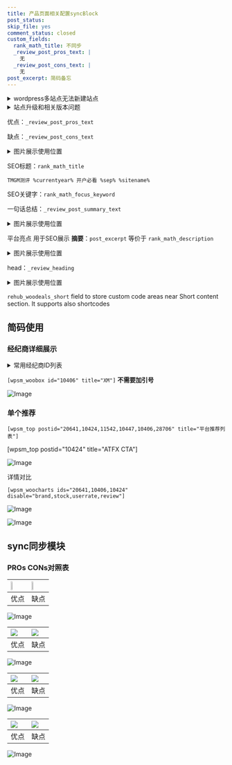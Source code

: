 ```yaml
---
title: 产品页面相关配置syncBlock
post_status: 
skip_file: yes
comment_status: closed
custom_fields:
  rank_math_title: 不同步
  _review_post_pros_text: |
    无
  _review_post_cons_text: |
    无
post_excerpt: 简码备忘
---
```

<details><summary>wordpress多站点无法新建站点</summary>

<li>和报错需要清理cookies一样的原因</li>
<li>wp-config.php里面<code>define( 'SUBDOMAIN_INSTALL', false );//子域名安装</code></li>
<li>新建子站点是用<code>define( 'SUBDOMAIN_INSTALL', true);//子域名安装</code> 完成以后，改成<code>false</code></li>
</details>

<details><summary>站点升级和相关版本问题</summary>

<p>wordpress：5.9.9
woocommerce：7.5.1
出现问题的地方：主题选项里面>><strong>Product layout >>compact style</strong></p>
<p>如何出现没有用过的字段 导致无法保存。先导出配置 然后进行修改，后面再次恢复即可。</p>
<p>出现部分字段无法显示时，需要返回默认布局后，对产品进行保存就好了。</p>
<p></p>
</details>

优点：`_review_post_pros_text`

缺点：`_review_post_cons_text`

<details><summary>图片展示使用位置</summary>

<img src="https://prod-files-secure.s3.us-west-2.amazonaws.com/39ed1227-6d7d-4570-be36-9ccd4a2c4241/f51d3d83-55d4-4bdf-9604-f37ec77ab556/Untitled.png?X-Amz-Algorithm=AWS4-HMAC-SHA256&X-Amz-Content-Sha256=UNSIGNED-PAYLOAD&X-Amz-Credential=ASIAZI2LB4667OAWLVQ7%2F20250731%2Fus-west-2%2Fs3%2Faws4_request&X-Amz-Date=20250731T225523Z&X-Amz-Expires=3600&X-Amz-Security-Token=IQoJb3JpZ2luX2VjELf%2F%2F%2F%2F%2F%2F%2F%2F%2F%2FwEaCXVzLXdlc3QtMiJHMEUCIQD6VwaLmU2pRhUKvOXLyCHzu0UuoKzqOp20fdEapnX6EgIgfpX%2BKKmz3fmATXdoUgVwZcP0h1iU5ANAzDKSt3UsQGAqiAQI4P%2F%2F%2F%2F%2F%2F%2F%2F%2F%2FARAAGgw2Mzc0MjMxODM4MDUiDNpX9ZDVNwillzOh1CrcA0avZMVuJb1GN40RdOOqPNki0cH%2BhQzBOgLjYLyqNbe6insCNczJLam3xbUkFh6ceDlhprdfU5KAKwuH8JTXxExM9yFsDWHZ4S0cYwxQhKcqhqK47wgOyyq%2B4RYUSrHPAiJCdx2RSYeFuB6z5btmC90S7GnzsUtxRFwr32h4NwpJ89P%2FRENJSDyZGM1kzN1rlNBFRQPrMFmYrthzamCletpcHkN1R5XsAG7gknfD5%2FvRCPpVY0XbGyVlWXnOk5%2FKf8dK4%2BlyJqWoAKnQdk7%2FgAVGtDfq8lHM%2FeeB%2BsXyK%2BlkJZglgiOKs3VBVtD7Jo%2BjXi26tguQPPrhiIiEfvN6Bw7PwTUPHaOw0EQbPZwANAeenkq%2FZqjwzkC5qtZ1uzDemheVyVrevfe17pjFbnTldmg4uWqOhhi8VlVlTxYainjMdcbHhg8DOxOjTRNvoao3ZuKN7thCERSjNoqyvKbblvhVoIFMeH1Wi6NZLmEW1zMLZyoqe6lFLW8kqD%2FP4rcGQlMCYCfs4pvjoOYw3wkM42Nsybw3oO2VAR%2BMFP%2B73Z%2BCymJG2J4Yfwgs39b%2FOxYjjZwByu5FZxHjIPPujk6xz5voAa5Wbxjai%2FDjGKliXnv1Sgri1x3yJqD7js7vMIjdr8QGOqUBVHFCGVLWfFRd0w09B9EHJht6eX7eJvAUmbFha%2FjHK6zAEg9EGXQcL9iH3rhbige03Qk9IaUYXC2m4VXP2dkYE3ucO6U0u%2Fioanq1Oz%2FH4Cq5OBz%2B5x7F3eCfQOY6gPi%2FWM5rOttAATL7GhsOf6ydRzQIhN4PLh4BIHNEzi8gUccwOZYL6evNcF4eyoLP4ucih%2BIKtwS8zWcxd4K0MZxdFDAJyXkG&X-Amz-Signature=07299147e54b3868512198ccfebed6c8e0c3a004d403a8d9c7e4a52343a3f9ff&X-Amz-SignedHeaders=host&x-amz-checksum-mode=ENABLED&x-id=GetObject" alt="Image">
</details>

SEO标题：`rank_math_title`

`TMGM测评 %currentyear% 开户必看 %sep% %sitename%`

SEO关键字：`rank_math_focus_keyword`

一句话总结：`_review_post_summary_text`

<details><summary>图片展示使用位置</summary>

<img src="https://prod-files-secure.s3.us-west-2.amazonaws.com/39ed1227-6d7d-4570-be36-9ccd4a2c4241/4b96a922-296c-4f4e-8630-d1c870cbce01/Untitled.png?X-Amz-Algorithm=AWS4-HMAC-SHA256&X-Amz-Content-Sha256=UNSIGNED-PAYLOAD&X-Amz-Credential=ASIAZI2LB466RBYTNKVS%2F20250731%2Fus-west-2%2Fs3%2Faws4_request&X-Amz-Date=20250731T225523Z&X-Amz-Expires=3600&X-Amz-Security-Token=IQoJb3JpZ2luX2VjELf%2F%2F%2F%2F%2F%2F%2F%2F%2F%2FwEaCXVzLXdlc3QtMiJIMEYCIQDyCpS%2FeVbAbtpLNmRkECckAS0bHgMY1eNcfhliQ9OKggIhAKaQ%2Bq8OEeZiE8n72cY6FM4BYKPxUA2al8p7k3t1lanrKogECOD%2F%2F%2F%2F%2F%2F%2F%2F%2F%2FwEQABoMNjM3NDIzMTgzODA1Igxy2iWOqMic4gdXHj0q3AM3AUTXb9sQHy2bcmhOqfMdQxXZgzJhy4P1F6eAPfVD%2FCun06HLWbNul%2FWpNFR7hhkLqtQmDw%2BMqPH80QCjVu5Au9kcGIWvAWftgoXuXfq0VFs6p9EFkMaABqiu1%2BT%2FUlnZSA34nqfCT5AITFZIplzn3yfb%2FCmyi6Kgndu2zWhwdBv6k6SjGGTmHD%2F1p%2BSAFKepZPMGjIz1cxk0DvblmjB8EeUGfaSz487PY%2BKBxgzcEin1j5QL5F9BwaCUJrZtxJhd0I8fEWVPgPErl%2FxT5ss6KGTs2cOiYKu9qaQ6k6Fx9hQAORVp%2Bl%2BHY%2BNBa0QDvykYSk6eBrP3Y457YosL6gVZXyCM07BOWOz0uNy5gHho8gzJkCqEpLTUteBKxQncvvYMVWjrv4XmweuQjOt%2FkowCSHF46C%2FMa1YG2UGD%2FzIOEHjtU3fzENpy5XI2kQawhum2dVqlSLduYfnshDO5ydXC91pCPMbUUxlbRKhzNX775PBFGF5GPQmbEaAJirkIrkAESrNIqEfB8sZQma%2BWGqxM9Qgpos8WFchynY98s7CRAkHS9dZJw06qovl61g71MGoVP4qHl0NsoBOT9iz7AnXWLXBBgB1BibjNxnqkxlbimwmN4vJu4ArV05gfszDF3a%2FEBjqkAU4ooNVdwrwumZLl%2BIV8Ql1gxmYwIqM62DzykL1R3WRoLCI%2FN07VhmI7gSWnXUYxSFokFq3h0MmNuBWThKpDi3Q5GVsZp4IwnD97yUEIRPnc%2BtXgR8osFRBH65QRqxs46%2Bis26Xv8Vt76rH%2BA1dRTkvm3IaUd5h%2FjjqLa2DBrCMM3jLgz7YUTisdQ1VF8j03Hf4iuJVClTwUeD3uX7rqH3Ug4dSS&X-Amz-Signature=9ac7d10ef85701e49971c4538c85ae2eb1c999fd329134f9742319243c1bc808&X-Amz-SignedHeaders=host&x-amz-checksum-mode=ENABLED&x-id=GetObject" alt="Image">
</details>

平台亮点 用于SEO展示 **摘要**：`post_excerpt`  等价于 `rank_math_description`

<details><summary>图片展示使用位置</summary>

<img src="https://prod-files-secure.s3.us-west-2.amazonaws.com/39ed1227-6d7d-4570-be36-9ccd4a2c4241/1ee11f63-b60a-4dfe-a7a7-d58ff23b5d88/Untitled.png?X-Amz-Algorithm=AWS4-HMAC-SHA256&X-Amz-Content-Sha256=UNSIGNED-PAYLOAD&X-Amz-Credential=ASIAZI2LB4665TTWOJLH%2F20250731%2Fus-west-2%2Fs3%2Faws4_request&X-Amz-Date=20250731T225523Z&X-Amz-Expires=3600&X-Amz-Security-Token=IQoJb3JpZ2luX2VjELf%2F%2F%2F%2F%2F%2F%2F%2F%2F%2FwEaCXVzLXdlc3QtMiJIMEYCIQCFdh2cYmWBJIW%2FFf3sncfUoLG95mlBNk0Tfup1cbnCXQIhANbaPMAAdiAVbFaI2YDX%2BttO99XUJ%2FXm2VEb8BY9EJwgKogECOD%2F%2F%2F%2F%2F%2F%2F%2F%2F%2FwEQABoMNjM3NDIzMTgzODA1IgzKH4HyFr4Pwxfmhqkq3AMMH4XeJH9Spy5CDPNRuKbRd6WiraDN8oAQZLHaC%2Fd0xKw9aXfVG6PXd5Ir5kvQS0gOVbBIejj%2B7f0PiQnjEtkkFcpzy8yROk6PKCUFJfJxMCfGR%2FzEaQhtCdZdrONyQcD1kCd%2B%2FmNzdobVhZypdx3%2BpRuoJRPQm4QqbFlL%2FKnQHcK%2FqI60%2F25QUYdHV8syBuVZHNTFawsAVkEfqtMfuhM36rolyso%2Fhq0CPySf%2Bx98TWbxA%2FWQDkxuccLCCdS7nA8JLzyTURrwYXGDrhDESWwm2BZ2%2FkuTFAKPPqXOj46AuSDG70gtXeKGEtlrt5pg6UB3zeyIY%2BSsqFsgcXh0Ni3nmh3NFWCel%2BBHiQlnxdG6Kg1AI%2BtYwtykCgtL7DJSfgQqRfE9gEdUtigQsBqcjGdYymzTEeqhQ0DiASsx%2FljryTuInMpUGHYlmBHWMAi9UqR4852NeMjqwkXTTzz%2FIX4GrF23YNNYLsrbPbxxMA%2FeYqO2u0nhMrZPiOUXr1UocVjJaud2AvQZtLmu5uw5lEVbcI2PCPrnqy9dAA6JtXBW0vaCNoO3RmeZYDLdCWb2MIyD%2BM0XjRoTd0RlB5itMWQ6e9Y8EbMQPFRSUgCij5Yc%2BlFjV9M0vKZG1D0c9TCC3q%2FEBjqkAYFjcuIO3g4xGDovx9qy0ZpgRe8kzfmUNA4HUtyd1qrlK6ZN%2BSwLNn1x%2BJjMfS9BqYy00p9jj0EyNKGhxnUZkzOIRv5TWcIyhC3mQp7C5WP1xlk0wDbnCPmqdgT%2FkQEGIi9TFv92ujwhJ42TSoq9nTrFHbD6KlCa32ODJ2bzYfXYvI5OVleCQPVy%2FeEjx3dekH7GBkRABAMEleqvpDxYTEPaf3L%2F&X-Amz-Signature=3fa95aa6a599b9d17b3be86e56656c43920db97c04e485133f4b4094383c5748&X-Amz-SignedHeaders=host&x-amz-checksum-mode=ENABLED&x-id=GetObject" alt="Image">
<img src="https://prod-files-secure.s3.us-west-2.amazonaws.com/39ed1227-6d7d-4570-be36-9ccd4a2c4241/ad4118b5-78d8-4fbe-801e-3b29b5d99c01/Untitled.png?X-Amz-Algorithm=AWS4-HMAC-SHA256&X-Amz-Content-Sha256=UNSIGNED-PAYLOAD&X-Amz-Credential=ASIAZI2LB4665TTWOJLH%2F20250731%2Fus-west-2%2Fs3%2Faws4_request&X-Amz-Date=20250731T225523Z&X-Amz-Expires=3600&X-Amz-Security-Token=IQoJb3JpZ2luX2VjELf%2F%2F%2F%2F%2F%2F%2F%2F%2F%2FwEaCXVzLXdlc3QtMiJIMEYCIQCFdh2cYmWBJIW%2FFf3sncfUoLG95mlBNk0Tfup1cbnCXQIhANbaPMAAdiAVbFaI2YDX%2BttO99XUJ%2FXm2VEb8BY9EJwgKogECOD%2F%2F%2F%2F%2F%2F%2F%2F%2F%2FwEQABoMNjM3NDIzMTgzODA1IgzKH4HyFr4Pwxfmhqkq3AMMH4XeJH9Spy5CDPNRuKbRd6WiraDN8oAQZLHaC%2Fd0xKw9aXfVG6PXd5Ir5kvQS0gOVbBIejj%2B7f0PiQnjEtkkFcpzy8yROk6PKCUFJfJxMCfGR%2FzEaQhtCdZdrONyQcD1kCd%2B%2FmNzdobVhZypdx3%2BpRuoJRPQm4QqbFlL%2FKnQHcK%2FqI60%2F25QUYdHV8syBuVZHNTFawsAVkEfqtMfuhM36rolyso%2Fhq0CPySf%2Bx98TWbxA%2FWQDkxuccLCCdS7nA8JLzyTURrwYXGDrhDESWwm2BZ2%2FkuTFAKPPqXOj46AuSDG70gtXeKGEtlrt5pg6UB3zeyIY%2BSsqFsgcXh0Ni3nmh3NFWCel%2BBHiQlnxdG6Kg1AI%2BtYwtykCgtL7DJSfgQqRfE9gEdUtigQsBqcjGdYymzTEeqhQ0DiASsx%2FljryTuInMpUGHYlmBHWMAi9UqR4852NeMjqwkXTTzz%2FIX4GrF23YNNYLsrbPbxxMA%2FeYqO2u0nhMrZPiOUXr1UocVjJaud2AvQZtLmu5uw5lEVbcI2PCPrnqy9dAA6JtXBW0vaCNoO3RmeZYDLdCWb2MIyD%2BM0XjRoTd0RlB5itMWQ6e9Y8EbMQPFRSUgCij5Yc%2BlFjV9M0vKZG1D0c9TCC3q%2FEBjqkAYFjcuIO3g4xGDovx9qy0ZpgRe8kzfmUNA4HUtyd1qrlK6ZN%2BSwLNn1x%2BJjMfS9BqYy00p9jj0EyNKGhxnUZkzOIRv5TWcIyhC3mQp7C5WP1xlk0wDbnCPmqdgT%2FkQEGIi9TFv92ujwhJ42TSoq9nTrFHbD6KlCa32ODJ2bzYfXYvI5OVleCQPVy%2FeEjx3dekH7GBkRABAMEleqvpDxYTEPaf3L%2F&X-Amz-Signature=04434c3d657ae0f1777bf691d90e0a7b8d3e0856e6f47c3ab10625dd7857b11d&X-Amz-SignedHeaders=host&x-amz-checksum-mode=ENABLED&x-id=GetObject" alt="Image">
<img src="https://prod-files-secure.s3.us-west-2.amazonaws.com/39ed1227-6d7d-4570-be36-9ccd4a2c4241/a38cf7c9-a79c-4b64-9e94-13589fe0758b/Untitled.png?X-Amz-Algorithm=AWS4-HMAC-SHA256&X-Amz-Content-Sha256=UNSIGNED-PAYLOAD&X-Amz-Credential=ASIAZI2LB4665TTWOJLH%2F20250731%2Fus-west-2%2Fs3%2Faws4_request&X-Amz-Date=20250731T225523Z&X-Amz-Expires=3600&X-Amz-Security-Token=IQoJb3JpZ2luX2VjELf%2F%2F%2F%2F%2F%2F%2F%2F%2F%2FwEaCXVzLXdlc3QtMiJIMEYCIQCFdh2cYmWBJIW%2FFf3sncfUoLG95mlBNk0Tfup1cbnCXQIhANbaPMAAdiAVbFaI2YDX%2BttO99XUJ%2FXm2VEb8BY9EJwgKogECOD%2F%2F%2F%2F%2F%2F%2F%2F%2F%2FwEQABoMNjM3NDIzMTgzODA1IgzKH4HyFr4Pwxfmhqkq3AMMH4XeJH9Spy5CDPNRuKbRd6WiraDN8oAQZLHaC%2Fd0xKw9aXfVG6PXd5Ir5kvQS0gOVbBIejj%2B7f0PiQnjEtkkFcpzy8yROk6PKCUFJfJxMCfGR%2FzEaQhtCdZdrONyQcD1kCd%2B%2FmNzdobVhZypdx3%2BpRuoJRPQm4QqbFlL%2FKnQHcK%2FqI60%2F25QUYdHV8syBuVZHNTFawsAVkEfqtMfuhM36rolyso%2Fhq0CPySf%2Bx98TWbxA%2FWQDkxuccLCCdS7nA8JLzyTURrwYXGDrhDESWwm2BZ2%2FkuTFAKPPqXOj46AuSDG70gtXeKGEtlrt5pg6UB3zeyIY%2BSsqFsgcXh0Ni3nmh3NFWCel%2BBHiQlnxdG6Kg1AI%2BtYwtykCgtL7DJSfgQqRfE9gEdUtigQsBqcjGdYymzTEeqhQ0DiASsx%2FljryTuInMpUGHYlmBHWMAi9UqR4852NeMjqwkXTTzz%2FIX4GrF23YNNYLsrbPbxxMA%2FeYqO2u0nhMrZPiOUXr1UocVjJaud2AvQZtLmu5uw5lEVbcI2PCPrnqy9dAA6JtXBW0vaCNoO3RmeZYDLdCWb2MIyD%2BM0XjRoTd0RlB5itMWQ6e9Y8EbMQPFRSUgCij5Yc%2BlFjV9M0vKZG1D0c9TCC3q%2FEBjqkAYFjcuIO3g4xGDovx9qy0ZpgRe8kzfmUNA4HUtyd1qrlK6ZN%2BSwLNn1x%2BJjMfS9BqYy00p9jj0EyNKGhxnUZkzOIRv5TWcIyhC3mQp7C5WP1xlk0wDbnCPmqdgT%2FkQEGIi9TFv92ujwhJ42TSoq9nTrFHbD6KlCa32ODJ2bzYfXYvI5OVleCQPVy%2FeEjx3dekH7GBkRABAMEleqvpDxYTEPaf3L%2F&X-Amz-Signature=2e134bacd87ef83853a225cefc9828afa9ea18f5e767b7b9104d7b1a0cccb809&X-Amz-SignedHeaders=host&x-amz-checksum-mode=ENABLED&x-id=GetObject" alt="Image">
<img src="https://prod-files-secure.s3.us-west-2.amazonaws.com/39ed1227-6d7d-4570-be36-9ccd4a2c4241/7da6fc1e-d2ac-42ae-8c75-cb5749aa18f6/Untitled.png?X-Amz-Algorithm=AWS4-HMAC-SHA256&X-Amz-Content-Sha256=UNSIGNED-PAYLOAD&X-Amz-Credential=ASIAZI2LB4665TTWOJLH%2F20250731%2Fus-west-2%2Fs3%2Faws4_request&X-Amz-Date=20250731T225523Z&X-Amz-Expires=3600&X-Amz-Security-Token=IQoJb3JpZ2luX2VjELf%2F%2F%2F%2F%2F%2F%2F%2F%2F%2FwEaCXVzLXdlc3QtMiJIMEYCIQCFdh2cYmWBJIW%2FFf3sncfUoLG95mlBNk0Tfup1cbnCXQIhANbaPMAAdiAVbFaI2YDX%2BttO99XUJ%2FXm2VEb8BY9EJwgKogECOD%2F%2F%2F%2F%2F%2F%2F%2F%2F%2FwEQABoMNjM3NDIzMTgzODA1IgzKH4HyFr4Pwxfmhqkq3AMMH4XeJH9Spy5CDPNRuKbRd6WiraDN8oAQZLHaC%2Fd0xKw9aXfVG6PXd5Ir5kvQS0gOVbBIejj%2B7f0PiQnjEtkkFcpzy8yROk6PKCUFJfJxMCfGR%2FzEaQhtCdZdrONyQcD1kCd%2B%2FmNzdobVhZypdx3%2BpRuoJRPQm4QqbFlL%2FKnQHcK%2FqI60%2F25QUYdHV8syBuVZHNTFawsAVkEfqtMfuhM36rolyso%2Fhq0CPySf%2Bx98TWbxA%2FWQDkxuccLCCdS7nA8JLzyTURrwYXGDrhDESWwm2BZ2%2FkuTFAKPPqXOj46AuSDG70gtXeKGEtlrt5pg6UB3zeyIY%2BSsqFsgcXh0Ni3nmh3NFWCel%2BBHiQlnxdG6Kg1AI%2BtYwtykCgtL7DJSfgQqRfE9gEdUtigQsBqcjGdYymzTEeqhQ0DiASsx%2FljryTuInMpUGHYlmBHWMAi9UqR4852NeMjqwkXTTzz%2FIX4GrF23YNNYLsrbPbxxMA%2FeYqO2u0nhMrZPiOUXr1UocVjJaud2AvQZtLmu5uw5lEVbcI2PCPrnqy9dAA6JtXBW0vaCNoO3RmeZYDLdCWb2MIyD%2BM0XjRoTd0RlB5itMWQ6e9Y8EbMQPFRSUgCij5Yc%2BlFjV9M0vKZG1D0c9TCC3q%2FEBjqkAYFjcuIO3g4xGDovx9qy0ZpgRe8kzfmUNA4HUtyd1qrlK6ZN%2BSwLNn1x%2BJjMfS9BqYy00p9jj0EyNKGhxnUZkzOIRv5TWcIyhC3mQp7C5WP1xlk0wDbnCPmqdgT%2FkQEGIi9TFv92ujwhJ42TSoq9nTrFHbD6KlCa32ODJ2bzYfXYvI5OVleCQPVy%2FeEjx3dekH7GBkRABAMEleqvpDxYTEPaf3L%2F&X-Amz-Signature=a143fbff81ea701d47dd7676aaa0148c9454a00c3568205ee9fe831b46427142&X-Amz-SignedHeaders=host&x-amz-checksum-mode=ENABLED&x-id=GetObject" alt="Image">
<img src="https://prod-files-secure.s3.us-west-2.amazonaws.com/39ed1227-6d7d-4570-be36-9ccd4a2c4241/7e97f40a-eaee-47f5-b2f9-475f96808fa7/Untitled.png?X-Amz-Algorithm=AWS4-HMAC-SHA256&X-Amz-Content-Sha256=UNSIGNED-PAYLOAD&X-Amz-Credential=ASIAZI2LB4665TTWOJLH%2F20250731%2Fus-west-2%2Fs3%2Faws4_request&X-Amz-Date=20250731T225523Z&X-Amz-Expires=3600&X-Amz-Security-Token=IQoJb3JpZ2luX2VjELf%2F%2F%2F%2F%2F%2F%2F%2F%2F%2FwEaCXVzLXdlc3QtMiJIMEYCIQCFdh2cYmWBJIW%2FFf3sncfUoLG95mlBNk0Tfup1cbnCXQIhANbaPMAAdiAVbFaI2YDX%2BttO99XUJ%2FXm2VEb8BY9EJwgKogECOD%2F%2F%2F%2F%2F%2F%2F%2F%2F%2FwEQABoMNjM3NDIzMTgzODA1IgzKH4HyFr4Pwxfmhqkq3AMMH4XeJH9Spy5CDPNRuKbRd6WiraDN8oAQZLHaC%2Fd0xKw9aXfVG6PXd5Ir5kvQS0gOVbBIejj%2B7f0PiQnjEtkkFcpzy8yROk6PKCUFJfJxMCfGR%2FzEaQhtCdZdrONyQcD1kCd%2B%2FmNzdobVhZypdx3%2BpRuoJRPQm4QqbFlL%2FKnQHcK%2FqI60%2F25QUYdHV8syBuVZHNTFawsAVkEfqtMfuhM36rolyso%2Fhq0CPySf%2Bx98TWbxA%2FWQDkxuccLCCdS7nA8JLzyTURrwYXGDrhDESWwm2BZ2%2FkuTFAKPPqXOj46AuSDG70gtXeKGEtlrt5pg6UB3zeyIY%2BSsqFsgcXh0Ni3nmh3NFWCel%2BBHiQlnxdG6Kg1AI%2BtYwtykCgtL7DJSfgQqRfE9gEdUtigQsBqcjGdYymzTEeqhQ0DiASsx%2FljryTuInMpUGHYlmBHWMAi9UqR4852NeMjqwkXTTzz%2FIX4GrF23YNNYLsrbPbxxMA%2FeYqO2u0nhMrZPiOUXr1UocVjJaud2AvQZtLmu5uw5lEVbcI2PCPrnqy9dAA6JtXBW0vaCNoO3RmeZYDLdCWb2MIyD%2BM0XjRoTd0RlB5itMWQ6e9Y8EbMQPFRSUgCij5Yc%2BlFjV9M0vKZG1D0c9TCC3q%2FEBjqkAYFjcuIO3g4xGDovx9qy0ZpgRe8kzfmUNA4HUtyd1qrlK6ZN%2BSwLNn1x%2BJjMfS9BqYy00p9jj0EyNKGhxnUZkzOIRv5TWcIyhC3mQp7C5WP1xlk0wDbnCPmqdgT%2FkQEGIi9TFv92ujwhJ42TSoq9nTrFHbD6KlCa32ODJ2bzYfXYvI5OVleCQPVy%2FeEjx3dekH7GBkRABAMEleqvpDxYTEPaf3L%2F&X-Amz-Signature=cb37044a0baaca9b84723035583c8ad208bbe5d90eacf57ad9638ca0a79fba6b&X-Amz-SignedHeaders=host&x-amz-checksum-mode=ENABLED&x-id=GetObject" alt="Image">
</details>

head：`_review_heading`

<details><summary>图片展示使用位置</summary>

<img src="https://prod-files-secure.s3.us-west-2.amazonaws.com/39ed1227-6d7d-4570-be36-9ccd4a2c4241/3a4650ad-9887-415c-889a-edd51fa54f27/Untitled.png?X-Amz-Algorithm=AWS4-HMAC-SHA256&X-Amz-Content-Sha256=UNSIGNED-PAYLOAD&X-Amz-Credential=ASIAZI2LB466X7VQ5GK7%2F20250731%2Fus-west-2%2Fs3%2Faws4_request&X-Amz-Date=20250731T225524Z&X-Amz-Expires=3600&X-Amz-Security-Token=IQoJb3JpZ2luX2VjELf%2F%2F%2F%2F%2F%2F%2F%2F%2F%2FwEaCXVzLXdlc3QtMiJIMEYCIQDMyPfU0ifYV8VGa%2BWLfJj5w7kby3t3WF5mQvsEPx1MGAIhAPrDCg31eJzrgtp57y9N4IJgSxGec9kOkOWQj%2F3vq2quKogECOD%2F%2F%2F%2F%2F%2F%2F%2F%2F%2FwEQABoMNjM3NDIzMTgzODA1IgybDT9GtO4UuYZ5Zhgq3AM2MO19cNJaSZLQFD%2BYHRsELCSbpvK9l7w72Nr1rHIfirSsCq1drHd9b1Gi6y3r6KE8UFWNiXfYhOllUpQ6o41TfdRoG2aeTsmMbbkZcP0nsSJkWDHZrKO59Pgczqzy10zZ%2BrCEgg4hd3wREY5GzFo9sa1XzcZrv%2B3HnCaxSqKG%2Bqrkb1AIviuveEs8YHNPUpGXIENCesi84xfTPNez8TQwIyN45kpeAG1qJQLhSyTTMdVYSQO%2BPVikiV%2BdDxlwuf4JXtY2QfhkM5rqqBrXk%2FGpyENubw7FKLuS7TUh2QCjbRoFBb6VrFoGM4vc3S%2F807thp94DX5Yo9OAOGRntrYw3SBjMnCqQjQJ4ipVmJrMasDso1mbD5MsYEcej1HEAvm1waZRwDCt7dtPr9oam2LeWq48j2vw7L45FpBa5E%2BxjwuB0R2bbug1KZ58T5n7%2Bhx0v3UHE%2BW0gMGM%2FKUmaXmy%2Brra0iJXxIzPbuiq7SxhvDkqLzza5ho1n5jijVjPVY1Qua7NynYduuE8MYko93DKFkGan6hFYrovAdgtnbFKCNEr4kpC8Dwz7O8Rbu1vguYiXodv6tUiDd6RWD28k6%2FQhSQGaCnBNcd2peQrzYnT1QX6ZvA%2F4Z7cRySfeDTCL3q%2FEBjqkAfB18yRWSxzjXmlBYJtSLkKWIuSvP0GEE8QQA42TiUXTxoGErBThxY%2B0IPFIm6QUD%2BcudWDEvYsdom%2BC3Yaa7F9qgZoqDMfkoMYdKW9CGT%2F1fjaAWq%2FwfShAS2QRn%2Frnr8dr3xqKwfFftvfeg1dKV8pDWXSYcBhxpUQJ0HtP4CgtChq1eguc0E46dOtE2dGkooVhVZuU%2BB3ALquQ%2FV4UhspIbrkB&X-Amz-Signature=9b6d905f0e583b06eb1723525ff80bb6c0074297002ad330c8f8b1f5e1e56cda&X-Amz-SignedHeaders=host&x-amz-checksum-mode=ENABLED&x-id=GetObject" alt="Image">
</details>

`rehub_woodeals_short`	field to store custom code areas near Short content section. It supports also shortcodes



## 简码使用

### 经纪商详细展示

<details><summary>常用经纪商ID列表</summary>

<pre><code class="php">嘉盛 ===> 20641  [wpsm_woobox id="20641" title="嘉盛"]
易信easymarkets ===> 11542  [wpsm_woobox id="11542" title="易信easymarkets"]
ATFX外汇 ===> 10424  [wpsm_woobox id="10424" title="ATFX"]
XM ===> 10406  [wpsm_woobox id="10406" title="XM"]
TMGM ===> 29622  [wpsm_woobox id="29622" title="TMGM"]
HYCM ===> 10447  [wpsm_woobox id="10447" title="HYCM"]
fpmarkets澳福外汇 ===> 20639  [wpsm_woobox id="20639" title="fpmarkets澳福外汇"]</code></pre>
</details>

`[wpsm_woobox id="10406" title="XM"]` **不需要加引号**

![Image](https://prod-files-secure.s3.us-west-2.amazonaws.com/39ed1227-6d7d-4570-be36-9ccd4a2c4241/4f898f9d-0fa7-4e43-acd3-ac6bc7be575a/Untitled.png?X-Amz-Algorithm=AWS4-HMAC-SHA256&X-Amz-Content-Sha256=UNSIGNED-PAYLOAD&X-Amz-Credential=ASIAZI2LB4663ZSNA64Z%2F20250731%2Fus-west-2%2Fs3%2Faws4_request&X-Amz-Date=20250731T225520Z&X-Amz-Expires=3600&X-Amz-Security-Token=IQoJb3JpZ2luX2VjELf%2F%2F%2F%2F%2F%2F%2F%2F%2F%2FwEaCXVzLXdlc3QtMiJGMEQCIDhRjdLAtrbDGgEzGhCGh%2B9f8e3%2FbbDtk1tQxWTr36igAiAcTN8lTEjFV2Dvf1Ma%2FyaS1EiGs43rwXTFKiMjLdgpmyqIBAjg%2F%2F%2F%2F%2F%2F%2F%2F%2F%2F8BEAAaDDYzNzQyMzE4MzgwNSIMhvj0a7F33EHsgSn2KtwDoocgpPNAn6mC3EAWp0H1VjvhlTf6ee8ZQ0Ulr9AmX2sdp%2BZT%2FrXTeZPouxCUgIl4N8KPSM05AtaOQlf67yj6DPeYJBNvGOc078n1Av1%2F6H7%2F6P6NpIIvW4DoiwO3NOJ%2F1CRhdmvwzYdfBa16CdVmZMgBmNCqTC3NZAySSPuQBijVfSmJOzNVA4Nedn15eE1JAAEefUWeKhJk%2BTLhaYjZCEXxejm7Hp32d6JoWHE7oZR3h8sYyObkl9ntiJZqWx7UeOzkOmKFJc6k7DjZrfAVZkUVfIcTKPXWA0mv4m6D%2F3IV1f9qavwz3k2yoBy4f6fAMySReMEKoY940sv48u9rESkrDdP5OlAIzJhP16v1OV5OcgDRJZ9aT%2BZZiD8ieynz1C2r8MM87g8R7lbpPeWMiNYEO2D0CgviQ2A6tuBVBHE4zo9Hnuv5qbskP9U8WQnLbD3Y9p2pvROzzHD%2B3eepFp9cxARi9D2A1Sdax7TBVc1kDDJcyVD8%2B9GEv3zLZuHTHUF2nDVVDLeM9MRwKibsUHAMz5KCBYjGkSaBZpipTvu6u98ekcHger1iS8ClTJ9CJU0GVJ8ubzV3%2BySkItYgDR7LNQNFlHiKJ7VDVJB9%2FrNv09QHkAjxjuzNG9wwgd6vxAY6pgE4FwJSNC6laJEUwnxQwLD78hjo5HyvK1dkIpnwjt3fOvq0FF22pkbuneQMrj52C9D8Qh2UF8yb7kyNPs9g2r%2By0%2BvDHJKb7%2BGQHUbhRWU%2FqUjDq0n2yMx859n770VoFAK5UvlVMG4FFgoE63pHpqywq2eDdaBO74GrwCUwrNsLtpOo9nN3kbgoqv7ecPUKwoZZxeMhiO37HOGmvOJgEhe6jn88m4tK&X-Amz-Signature=1bb28a58ab5d40bb6c590a657567ecabce2b4d9ae85c148cdf54c485bffa0157&X-Amz-SignedHeaders=host&x-amz-checksum-mode=ENABLED&x-id=GetObject)

### 单个推荐
`[wpsm_top postid="20641,10424,11542,10447,10406,28706" title="平台推荐列表"]`

[wpsm_top postid="10424" title="ATFX CTA"]

![Image](https://prod-files-secure.s3.us-west-2.amazonaws.com/39ed1227-6d7d-4570-be36-9ccd4a2c4241/5ac620dc-51a8-48b6-b55d-91f47299193c/Untitled.png?X-Amz-Algorithm=AWS4-HMAC-SHA256&X-Amz-Content-Sha256=UNSIGNED-PAYLOAD&X-Amz-Credential=ASIAZI2LB4663ZSNA64Z%2F20250731%2Fus-west-2%2Fs3%2Faws4_request&X-Amz-Date=20250731T225520Z&X-Amz-Expires=3600&X-Amz-Security-Token=IQoJb3JpZ2luX2VjELf%2F%2F%2F%2F%2F%2F%2F%2F%2F%2FwEaCXVzLXdlc3QtMiJGMEQCIDhRjdLAtrbDGgEzGhCGh%2B9f8e3%2FbbDtk1tQxWTr36igAiAcTN8lTEjFV2Dvf1Ma%2FyaS1EiGs43rwXTFKiMjLdgpmyqIBAjg%2F%2F%2F%2F%2F%2F%2F%2F%2F%2F8BEAAaDDYzNzQyMzE4MzgwNSIMhvj0a7F33EHsgSn2KtwDoocgpPNAn6mC3EAWp0H1VjvhlTf6ee8ZQ0Ulr9AmX2sdp%2BZT%2FrXTeZPouxCUgIl4N8KPSM05AtaOQlf67yj6DPeYJBNvGOc078n1Av1%2F6H7%2F6P6NpIIvW4DoiwO3NOJ%2F1CRhdmvwzYdfBa16CdVmZMgBmNCqTC3NZAySSPuQBijVfSmJOzNVA4Nedn15eE1JAAEefUWeKhJk%2BTLhaYjZCEXxejm7Hp32d6JoWHE7oZR3h8sYyObkl9ntiJZqWx7UeOzkOmKFJc6k7DjZrfAVZkUVfIcTKPXWA0mv4m6D%2F3IV1f9qavwz3k2yoBy4f6fAMySReMEKoY940sv48u9rESkrDdP5OlAIzJhP16v1OV5OcgDRJZ9aT%2BZZiD8ieynz1C2r8MM87g8R7lbpPeWMiNYEO2D0CgviQ2A6tuBVBHE4zo9Hnuv5qbskP9U8WQnLbD3Y9p2pvROzzHD%2B3eepFp9cxARi9D2A1Sdax7TBVc1kDDJcyVD8%2B9GEv3zLZuHTHUF2nDVVDLeM9MRwKibsUHAMz5KCBYjGkSaBZpipTvu6u98ekcHger1iS8ClTJ9CJU0GVJ8ubzV3%2BySkItYgDR7LNQNFlHiKJ7VDVJB9%2FrNv09QHkAjxjuzNG9wwgd6vxAY6pgE4FwJSNC6laJEUwnxQwLD78hjo5HyvK1dkIpnwjt3fOvq0FF22pkbuneQMrj52C9D8Qh2UF8yb7kyNPs9g2r%2By0%2BvDHJKb7%2BGQHUbhRWU%2FqUjDq0n2yMx859n770VoFAK5UvlVMG4FFgoE63pHpqywq2eDdaBO74GrwCUwrNsLtpOo9nN3kbgoqv7ecPUKwoZZxeMhiO37HOGmvOJgEhe6jn88m4tK&X-Amz-Signature=8abf29c761bc1046842cec4b162f0421bce05b7d342651bb86295c4755b0a3cc&X-Amz-SignedHeaders=host&x-amz-checksum-mode=ENABLED&x-id=GetObject)

详情对比

`[wpsm_woocharts ids="20641,10406,10424" disable="brand,stock,userrate,review"]`

![Image](https://prod-files-secure.s3.us-west-2.amazonaws.com/39ed1227-6d7d-4570-be36-9ccd4a2c4241/bf3ba45f-b9f3-4295-8aef-b4a495fd25f4/Untitled.png?X-Amz-Algorithm=AWS4-HMAC-SHA256&X-Amz-Content-Sha256=UNSIGNED-PAYLOAD&X-Amz-Credential=ASIAZI2LB4663ZSNA64Z%2F20250731%2Fus-west-2%2Fs3%2Faws4_request&X-Amz-Date=20250731T225520Z&X-Amz-Expires=3600&X-Amz-Security-Token=IQoJb3JpZ2luX2VjELf%2F%2F%2F%2F%2F%2F%2F%2F%2F%2FwEaCXVzLXdlc3QtMiJGMEQCIDhRjdLAtrbDGgEzGhCGh%2B9f8e3%2FbbDtk1tQxWTr36igAiAcTN8lTEjFV2Dvf1Ma%2FyaS1EiGs43rwXTFKiMjLdgpmyqIBAjg%2F%2F%2F%2F%2F%2F%2F%2F%2F%2F8BEAAaDDYzNzQyMzE4MzgwNSIMhvj0a7F33EHsgSn2KtwDoocgpPNAn6mC3EAWp0H1VjvhlTf6ee8ZQ0Ulr9AmX2sdp%2BZT%2FrXTeZPouxCUgIl4N8KPSM05AtaOQlf67yj6DPeYJBNvGOc078n1Av1%2F6H7%2F6P6NpIIvW4DoiwO3NOJ%2F1CRhdmvwzYdfBa16CdVmZMgBmNCqTC3NZAySSPuQBijVfSmJOzNVA4Nedn15eE1JAAEefUWeKhJk%2BTLhaYjZCEXxejm7Hp32d6JoWHE7oZR3h8sYyObkl9ntiJZqWx7UeOzkOmKFJc6k7DjZrfAVZkUVfIcTKPXWA0mv4m6D%2F3IV1f9qavwz3k2yoBy4f6fAMySReMEKoY940sv48u9rESkrDdP5OlAIzJhP16v1OV5OcgDRJZ9aT%2BZZiD8ieynz1C2r8MM87g8R7lbpPeWMiNYEO2D0CgviQ2A6tuBVBHE4zo9Hnuv5qbskP9U8WQnLbD3Y9p2pvROzzHD%2B3eepFp9cxARi9D2A1Sdax7TBVc1kDDJcyVD8%2B9GEv3zLZuHTHUF2nDVVDLeM9MRwKibsUHAMz5KCBYjGkSaBZpipTvu6u98ekcHger1iS8ClTJ9CJU0GVJ8ubzV3%2BySkItYgDR7LNQNFlHiKJ7VDVJB9%2FrNv09QHkAjxjuzNG9wwgd6vxAY6pgE4FwJSNC6laJEUwnxQwLD78hjo5HyvK1dkIpnwjt3fOvq0FF22pkbuneQMrj52C9D8Qh2UF8yb7kyNPs9g2r%2By0%2BvDHJKb7%2BGQHUbhRWU%2FqUjDq0n2yMx859n770VoFAK5UvlVMG4FFgoE63pHpqywq2eDdaBO74GrwCUwrNsLtpOo9nN3kbgoqv7ecPUKwoZZxeMhiO37HOGmvOJgEhe6jn88m4tK&X-Amz-Signature=9d292f374647057102cbc6a99f16fcf9cc4c949a982b9f57b44eefeaa45bb6e9&X-Amz-SignedHeaders=host&x-amz-checksum-mode=ENABLED&x-id=GetObject)

![Image](https://prod-files-secure.s3.us-west-2.amazonaws.com/39ed1227-6d7d-4570-be36-9ccd4a2c4241/30bc56ef-f383-4b48-9768-2ebc9e436ec0/Untitled.png?X-Amz-Algorithm=AWS4-HMAC-SHA256&X-Amz-Content-Sha256=UNSIGNED-PAYLOAD&X-Amz-Credential=ASIAZI2LB4663ZSNA64Z%2F20250731%2Fus-west-2%2Fs3%2Faws4_request&X-Amz-Date=20250731T225520Z&X-Amz-Expires=3600&X-Amz-Security-Token=IQoJb3JpZ2luX2VjELf%2F%2F%2F%2F%2F%2F%2F%2F%2F%2FwEaCXVzLXdlc3QtMiJGMEQCIDhRjdLAtrbDGgEzGhCGh%2B9f8e3%2FbbDtk1tQxWTr36igAiAcTN8lTEjFV2Dvf1Ma%2FyaS1EiGs43rwXTFKiMjLdgpmyqIBAjg%2F%2F%2F%2F%2F%2F%2F%2F%2F%2F8BEAAaDDYzNzQyMzE4MzgwNSIMhvj0a7F33EHsgSn2KtwDoocgpPNAn6mC3EAWp0H1VjvhlTf6ee8ZQ0Ulr9AmX2sdp%2BZT%2FrXTeZPouxCUgIl4N8KPSM05AtaOQlf67yj6DPeYJBNvGOc078n1Av1%2F6H7%2F6P6NpIIvW4DoiwO3NOJ%2F1CRhdmvwzYdfBa16CdVmZMgBmNCqTC3NZAySSPuQBijVfSmJOzNVA4Nedn15eE1JAAEefUWeKhJk%2BTLhaYjZCEXxejm7Hp32d6JoWHE7oZR3h8sYyObkl9ntiJZqWx7UeOzkOmKFJc6k7DjZrfAVZkUVfIcTKPXWA0mv4m6D%2F3IV1f9qavwz3k2yoBy4f6fAMySReMEKoY940sv48u9rESkrDdP5OlAIzJhP16v1OV5OcgDRJZ9aT%2BZZiD8ieynz1C2r8MM87g8R7lbpPeWMiNYEO2D0CgviQ2A6tuBVBHE4zo9Hnuv5qbskP9U8WQnLbD3Y9p2pvROzzHD%2B3eepFp9cxARi9D2A1Sdax7TBVc1kDDJcyVD8%2B9GEv3zLZuHTHUF2nDVVDLeM9MRwKibsUHAMz5KCBYjGkSaBZpipTvu6u98ekcHger1iS8ClTJ9CJU0GVJ8ubzV3%2BySkItYgDR7LNQNFlHiKJ7VDVJB9%2FrNv09QHkAjxjuzNG9wwgd6vxAY6pgE4FwJSNC6laJEUwnxQwLD78hjo5HyvK1dkIpnwjt3fOvq0FF22pkbuneQMrj52C9D8Qh2UF8yb7kyNPs9g2r%2By0%2BvDHJKb7%2BGQHUbhRWU%2FqUjDq0n2yMx859n770VoFAK5UvlVMG4FFgoE63pHpqywq2eDdaBO74GrwCUwrNsLtpOo9nN3kbgoqv7ecPUKwoZZxeMhiO37HOGmvOJgEhe6jn88m4tK&X-Amz-Signature=8c0ffa2867db85a99e2e66cdc098d13a9d6e720543bde4e7d235a294be83c625&X-Amz-SignedHeaders=host&x-amz-checksum-mode=ENABLED&x-id=GetObject)

## sync同步模块

### PROs CONs对照表

| <img src="https://cdn.ifttt.fun/gh/jarlin8/OSS@main/icons/customize/pros.svg" height="auto" width="37.3%"> | <img src="https://cdn.ifttt.fun/gh/jarlin8/OSS@main/icons/customize/cons.svg" height="auto" width="28.8%"> |
| :--- | :--- |
| 优点 | 缺点 |

![Image](https://prod-files-secure.s3.us-west-2.amazonaws.com/39ed1227-6d7d-4570-be36-9ccd4a2c4241/8742b755-dfb5-4004-9a5f-d6e561664bd8/Untitled.png?X-Amz-Algorithm=AWS4-HMAC-SHA256&X-Amz-Content-Sha256=UNSIGNED-PAYLOAD&X-Amz-Credential=ASIAZI2LB4663ZSNA64Z%2F20250731%2Fus-west-2%2Fs3%2Faws4_request&X-Amz-Date=20250731T225520Z&X-Amz-Expires=3600&X-Amz-Security-Token=IQoJb3JpZ2luX2VjELf%2F%2F%2F%2F%2F%2F%2F%2F%2F%2FwEaCXVzLXdlc3QtMiJGMEQCIDhRjdLAtrbDGgEzGhCGh%2B9f8e3%2FbbDtk1tQxWTr36igAiAcTN8lTEjFV2Dvf1Ma%2FyaS1EiGs43rwXTFKiMjLdgpmyqIBAjg%2F%2F%2F%2F%2F%2F%2F%2F%2F%2F8BEAAaDDYzNzQyMzE4MzgwNSIMhvj0a7F33EHsgSn2KtwDoocgpPNAn6mC3EAWp0H1VjvhlTf6ee8ZQ0Ulr9AmX2sdp%2BZT%2FrXTeZPouxCUgIl4N8KPSM05AtaOQlf67yj6DPeYJBNvGOc078n1Av1%2F6H7%2F6P6NpIIvW4DoiwO3NOJ%2F1CRhdmvwzYdfBa16CdVmZMgBmNCqTC3NZAySSPuQBijVfSmJOzNVA4Nedn15eE1JAAEefUWeKhJk%2BTLhaYjZCEXxejm7Hp32d6JoWHE7oZR3h8sYyObkl9ntiJZqWx7UeOzkOmKFJc6k7DjZrfAVZkUVfIcTKPXWA0mv4m6D%2F3IV1f9qavwz3k2yoBy4f6fAMySReMEKoY940sv48u9rESkrDdP5OlAIzJhP16v1OV5OcgDRJZ9aT%2BZZiD8ieynz1C2r8MM87g8R7lbpPeWMiNYEO2D0CgviQ2A6tuBVBHE4zo9Hnuv5qbskP9U8WQnLbD3Y9p2pvROzzHD%2B3eepFp9cxARi9D2A1Sdax7TBVc1kDDJcyVD8%2B9GEv3zLZuHTHUF2nDVVDLeM9MRwKibsUHAMz5KCBYjGkSaBZpipTvu6u98ekcHger1iS8ClTJ9CJU0GVJ8ubzV3%2BySkItYgDR7LNQNFlHiKJ7VDVJB9%2FrNv09QHkAjxjuzNG9wwgd6vxAY6pgE4FwJSNC6laJEUwnxQwLD78hjo5HyvK1dkIpnwjt3fOvq0FF22pkbuneQMrj52C9D8Qh2UF8yb7kyNPs9g2r%2By0%2BvDHJKb7%2BGQHUbhRWU%2FqUjDq0n2yMx859n770VoFAK5UvlVMG4FFgoE63pHpqywq2eDdaBO74GrwCUwrNsLtpOo9nN3kbgoqv7ecPUKwoZZxeMhiO37HOGmvOJgEhe6jn88m4tK&X-Amz-Signature=8080abc1f0d85f8db85307662806d2593540a797e6c22584ee8613d618798f80&X-Amz-SignedHeaders=host&x-amz-checksum-mode=ENABLED&x-id=GetObject)

| <img src="https://cdn.ifttt.fun/gh/jarlin8/OSS@main/icons/customize/pros1.svg" height="auto"> | <img src="https://cdn.ifttt.fun/gh/jarlin8/OSS@main/icons/customize/cons1.svg" height="auto"> |
| :--- | :--- |
| 优点 | 缺点 |

![Image](https://prod-files-secure.s3.us-west-2.amazonaws.com/39ed1227-6d7d-4570-be36-9ccd4a2c4241/806358f8-c9c4-4e17-bb35-c6c76a5397a5/Untitled.png?X-Amz-Algorithm=AWS4-HMAC-SHA256&X-Amz-Content-Sha256=UNSIGNED-PAYLOAD&X-Amz-Credential=ASIAZI2LB4663ZSNA64Z%2F20250731%2Fus-west-2%2Fs3%2Faws4_request&X-Amz-Date=20250731T225520Z&X-Amz-Expires=3600&X-Amz-Security-Token=IQoJb3JpZ2luX2VjELf%2F%2F%2F%2F%2F%2F%2F%2F%2F%2FwEaCXVzLXdlc3QtMiJGMEQCIDhRjdLAtrbDGgEzGhCGh%2B9f8e3%2FbbDtk1tQxWTr36igAiAcTN8lTEjFV2Dvf1Ma%2FyaS1EiGs43rwXTFKiMjLdgpmyqIBAjg%2F%2F%2F%2F%2F%2F%2F%2F%2F%2F8BEAAaDDYzNzQyMzE4MzgwNSIMhvj0a7F33EHsgSn2KtwDoocgpPNAn6mC3EAWp0H1VjvhlTf6ee8ZQ0Ulr9AmX2sdp%2BZT%2FrXTeZPouxCUgIl4N8KPSM05AtaOQlf67yj6DPeYJBNvGOc078n1Av1%2F6H7%2F6P6NpIIvW4DoiwO3NOJ%2F1CRhdmvwzYdfBa16CdVmZMgBmNCqTC3NZAySSPuQBijVfSmJOzNVA4Nedn15eE1JAAEefUWeKhJk%2BTLhaYjZCEXxejm7Hp32d6JoWHE7oZR3h8sYyObkl9ntiJZqWx7UeOzkOmKFJc6k7DjZrfAVZkUVfIcTKPXWA0mv4m6D%2F3IV1f9qavwz3k2yoBy4f6fAMySReMEKoY940sv48u9rESkrDdP5OlAIzJhP16v1OV5OcgDRJZ9aT%2BZZiD8ieynz1C2r8MM87g8R7lbpPeWMiNYEO2D0CgviQ2A6tuBVBHE4zo9Hnuv5qbskP9U8WQnLbD3Y9p2pvROzzHD%2B3eepFp9cxARi9D2A1Sdax7TBVc1kDDJcyVD8%2B9GEv3zLZuHTHUF2nDVVDLeM9MRwKibsUHAMz5KCBYjGkSaBZpipTvu6u98ekcHger1iS8ClTJ9CJU0GVJ8ubzV3%2BySkItYgDR7LNQNFlHiKJ7VDVJB9%2FrNv09QHkAjxjuzNG9wwgd6vxAY6pgE4FwJSNC6laJEUwnxQwLD78hjo5HyvK1dkIpnwjt3fOvq0FF22pkbuneQMrj52C9D8Qh2UF8yb7kyNPs9g2r%2By0%2BvDHJKb7%2BGQHUbhRWU%2FqUjDq0n2yMx859n770VoFAK5UvlVMG4FFgoE63pHpqywq2eDdaBO74GrwCUwrNsLtpOo9nN3kbgoqv7ecPUKwoZZxeMhiO37HOGmvOJgEhe6jn88m4tK&X-Amz-Signature=4673b28fbfd15cc44ed84a830e593420bc57357bca3c7c23ce9656e896adc976&X-Amz-SignedHeaders=host&x-amz-checksum-mode=ENABLED&x-id=GetObject)

| <img src="https://cdn.ifttt.fun/gh/jarlin8/OSS@main/icons/customize/pros2.svg" height="auto"> | <img src="https://cdn.ifttt.fun/gh/jarlin8/OSS@main/icons/customize/cons2.svg" height="auto"> |
| :--- | :--- |
| 优点 | 缺点 |

![Image](https://prod-files-secure.s3.us-west-2.amazonaws.com/39ed1227-6d7d-4570-be36-9ccd4a2c4241/a9245ec9-70dd-4005-b534-0d54315fc5f3/Untitled.png?X-Amz-Algorithm=AWS4-HMAC-SHA256&X-Amz-Content-Sha256=UNSIGNED-PAYLOAD&X-Amz-Credential=ASIAZI2LB4663ZSNA64Z%2F20250731%2Fus-west-2%2Fs3%2Faws4_request&X-Amz-Date=20250731T225520Z&X-Amz-Expires=3600&X-Amz-Security-Token=IQoJb3JpZ2luX2VjELf%2F%2F%2F%2F%2F%2F%2F%2F%2F%2FwEaCXVzLXdlc3QtMiJGMEQCIDhRjdLAtrbDGgEzGhCGh%2B9f8e3%2FbbDtk1tQxWTr36igAiAcTN8lTEjFV2Dvf1Ma%2FyaS1EiGs43rwXTFKiMjLdgpmyqIBAjg%2F%2F%2F%2F%2F%2F%2F%2F%2F%2F8BEAAaDDYzNzQyMzE4MzgwNSIMhvj0a7F33EHsgSn2KtwDoocgpPNAn6mC3EAWp0H1VjvhlTf6ee8ZQ0Ulr9AmX2sdp%2BZT%2FrXTeZPouxCUgIl4N8KPSM05AtaOQlf67yj6DPeYJBNvGOc078n1Av1%2F6H7%2F6P6NpIIvW4DoiwO3NOJ%2F1CRhdmvwzYdfBa16CdVmZMgBmNCqTC3NZAySSPuQBijVfSmJOzNVA4Nedn15eE1JAAEefUWeKhJk%2BTLhaYjZCEXxejm7Hp32d6JoWHE7oZR3h8sYyObkl9ntiJZqWx7UeOzkOmKFJc6k7DjZrfAVZkUVfIcTKPXWA0mv4m6D%2F3IV1f9qavwz3k2yoBy4f6fAMySReMEKoY940sv48u9rESkrDdP5OlAIzJhP16v1OV5OcgDRJZ9aT%2BZZiD8ieynz1C2r8MM87g8R7lbpPeWMiNYEO2D0CgviQ2A6tuBVBHE4zo9Hnuv5qbskP9U8WQnLbD3Y9p2pvROzzHD%2B3eepFp9cxARi9D2A1Sdax7TBVc1kDDJcyVD8%2B9GEv3zLZuHTHUF2nDVVDLeM9MRwKibsUHAMz5KCBYjGkSaBZpipTvu6u98ekcHger1iS8ClTJ9CJU0GVJ8ubzV3%2BySkItYgDR7LNQNFlHiKJ7VDVJB9%2FrNv09QHkAjxjuzNG9wwgd6vxAY6pgE4FwJSNC6laJEUwnxQwLD78hjo5HyvK1dkIpnwjt3fOvq0FF22pkbuneQMrj52C9D8Qh2UF8yb7kyNPs9g2r%2By0%2BvDHJKb7%2BGQHUbhRWU%2FqUjDq0n2yMx859n770VoFAK5UvlVMG4FFgoE63pHpqywq2eDdaBO74GrwCUwrNsLtpOo9nN3kbgoqv7ecPUKwoZZxeMhiO37HOGmvOJgEhe6jn88m4tK&X-Amz-Signature=5e1068fa482d0a5155849523236916d710839b4cacb584f98c9dbdfc1d7ccc21&X-Amz-SignedHeaders=host&x-amz-checksum-mode=ENABLED&x-id=GetObject)

| <img src="https://cdn.ifttt.fun/gh/jarlin8/OSS@main/icons/customize/pros3.svg" height="auto"> | <img src="https://cdn.ifttt.fun/gh/jarlin8/OSS@main/icons/customize/cons3.svg" height="auto"> |
| :--- | :--- |
| 优点 | 缺点 |

![Image](https://prod-files-secure.s3.us-west-2.amazonaws.com/39ed1227-6d7d-4570-be36-9ccd4a2c4241/e1e580a2-2e5c-4780-9ff4-19c318fc2284/Untitled.png?X-Amz-Algorithm=AWS4-HMAC-SHA256&X-Amz-Content-Sha256=UNSIGNED-PAYLOAD&X-Amz-Credential=ASIAZI2LB4663ZSNA64Z%2F20250731%2Fus-west-2%2Fs3%2Faws4_request&X-Amz-Date=20250731T225520Z&X-Amz-Expires=3600&X-Amz-Security-Token=IQoJb3JpZ2luX2VjELf%2F%2F%2F%2F%2F%2F%2F%2F%2F%2FwEaCXVzLXdlc3QtMiJGMEQCIDhRjdLAtrbDGgEzGhCGh%2B9f8e3%2FbbDtk1tQxWTr36igAiAcTN8lTEjFV2Dvf1Ma%2FyaS1EiGs43rwXTFKiMjLdgpmyqIBAjg%2F%2F%2F%2F%2F%2F%2F%2F%2F%2F8BEAAaDDYzNzQyMzE4MzgwNSIMhvj0a7F33EHsgSn2KtwDoocgpPNAn6mC3EAWp0H1VjvhlTf6ee8ZQ0Ulr9AmX2sdp%2BZT%2FrXTeZPouxCUgIl4N8KPSM05AtaOQlf67yj6DPeYJBNvGOc078n1Av1%2F6H7%2F6P6NpIIvW4DoiwO3NOJ%2F1CRhdmvwzYdfBa16CdVmZMgBmNCqTC3NZAySSPuQBijVfSmJOzNVA4Nedn15eE1JAAEefUWeKhJk%2BTLhaYjZCEXxejm7Hp32d6JoWHE7oZR3h8sYyObkl9ntiJZqWx7UeOzkOmKFJc6k7DjZrfAVZkUVfIcTKPXWA0mv4m6D%2F3IV1f9qavwz3k2yoBy4f6fAMySReMEKoY940sv48u9rESkrDdP5OlAIzJhP16v1OV5OcgDRJZ9aT%2BZZiD8ieynz1C2r8MM87g8R7lbpPeWMiNYEO2D0CgviQ2A6tuBVBHE4zo9Hnuv5qbskP9U8WQnLbD3Y9p2pvROzzHD%2B3eepFp9cxARi9D2A1Sdax7TBVc1kDDJcyVD8%2B9GEv3zLZuHTHUF2nDVVDLeM9MRwKibsUHAMz5KCBYjGkSaBZpipTvu6u98ekcHger1iS8ClTJ9CJU0GVJ8ubzV3%2BySkItYgDR7LNQNFlHiKJ7VDVJB9%2FrNv09QHkAjxjuzNG9wwgd6vxAY6pgE4FwJSNC6laJEUwnxQwLD78hjo5HyvK1dkIpnwjt3fOvq0FF22pkbuneQMrj52C9D8Qh2UF8yb7kyNPs9g2r%2By0%2BvDHJKb7%2BGQHUbhRWU%2FqUjDq0n2yMx859n770VoFAK5UvlVMG4FFgoE63pHpqywq2eDdaBO74GrwCUwrNsLtpOo9nN3kbgoqv7ecPUKwoZZxeMhiO37HOGmvOJgEhe6jn88m4tK&X-Amz-Signature=d8904615208e9bdffc3275e8537cd18ebeb7db986af3261358478a2c84c1fb3d&X-Amz-SignedHeaders=host&x-amz-checksum-mode=ENABLED&x-id=GetObject)